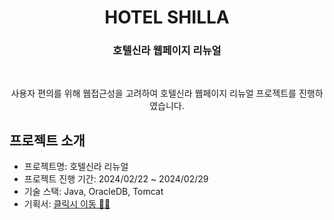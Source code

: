 <h1 align="center">HOTEL SHILLA</h1>
<h3 align="center">
 호텔신라 웹페이지 리뉴얼
</h3>
<br />
<p align="center">
 사용자 편의를 위해 웹접근성을 고려하여 호텔신라 웹페이지 리뉴얼 프로젝트를 진행하였습니다.
</p>

## 프로젝트 소개
- 프로젝트명: 호텔신라 리뉴얼
- 프로젝트 진행 기간:  2024/02/22 ~ 2024/02/29
- 기술 스택: Java, OracleDB, Tomcat
- 기획서: [클릭시 이동 💁‍♀️](https://www.canva.com/design/DAF9fY6wueg/AvRaibpK2GTFSR1bAHAqyw/edit?utm_content=DAF9fY6wueg&utm_campaign=designshare&utm_medium=link2&utm_source=sharebutton)</p>

<br />
